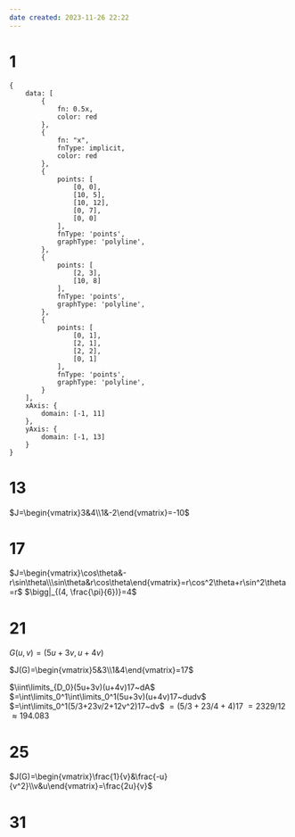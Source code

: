```yaml
---
date created: 2023-11-26 22:22
---
```


# 1

```function-plot
{
	data: [
		{
			fn: 0.5x,
			color: red
		},
		{
			fn: "x",
			fnType: implicit,
			color: red
		},
		{
			points: [
				[0, 0],
				[10, 5],
				[10, 12],
				[0, 7],
				[0, 0]
			],
			fnType: 'points',
			graphType: 'polyline',
		},
		{
			points: [
				[2, 3],
				[10, 8]
			],
			fnType: 'points',
			graphType: 'polyline',
		},
		{
			points: [
				[0, 1],
				[2, 1],
				[2, 2],
				[0, 1]
			],
			fnType: 'points',
			graphType: 'polyline',
		}
	],
	xAxis: {
		domain: [-1, 11]
	},
	yAxis: {
		domain: [-1, 13]
	}
}
```

# 13

$J=\begin{vmatrix}3&4\\1&-2\end{vmatrix}=-10$

# 17

$J=\begin{vmatrix}\cos\theta&-r\sin\theta\\\sin\theta&r\cos\theta\end{vmatrix}=r\cos^2\theta+r\sin^2\theta=r$
$\bigg|_{(4, \frac{\pi}{6})}=4$

# 21

$G(u,v)=(5u+3v,u+4v)$

$J(G)=\begin{vmatrix}5&3\\1&4\end{vmatrix}=17$

$\iint\limits_{D_0}(5u+3v)(u+4v)17~dA$
$=\int\limits_0^1\int\limits_0^1(5u+3v)(u+4v)17~dudv$
$=\int\limits_0^1(5/3+23v/2+12v^2)17~dv$
$=(5/3+23/4+4)17$
$=2329/12$
$\approx194.083$

# 25

$J(G)=\begin{vmatrix}\frac{1}{v}&\frac{-u}{v^2}\\v&u\end{vmatrix}=\frac{2u}{v}$



# 31
